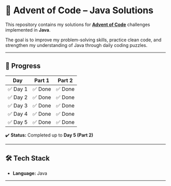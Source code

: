 # 📘 Advent of Code – Java Solutions  

This repository contains my solutions for **[Advent of Code](https://adventofcode.com/)** challenges implemented in **Java**.  

The goal is to improve my problem-solving skills, practice clean code, and strengthen my understanding of Java through daily coding puzzles.  

---

## 🚀 Progress  

| Day | Part 1 | Part 2 |
|-----|--------|--------|
| ✅ Day 1 | ✅ Done | ✅ Done |
| ✅ Day 2 | ✅ Done | ✅ Done |
| ✅ Day 3 | ✅ Done | ✅ Done |
| ✅ Day 4 | ✅ Done | ✅ Done |
| ✅ Day 5 | ✅ Done | ✅ Done |

✔️ **Status:** Completed up to **Day 5 (Part 2)**  

---
## 🛠️ Tech Stack  
- **Language:** Java  
---
